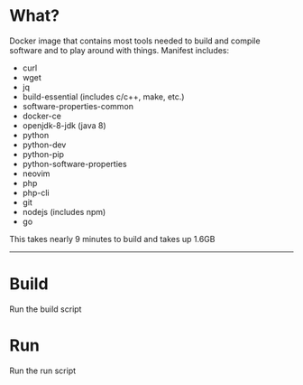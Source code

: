 # What?

Docker image that contains most tools needed to build and compile software and to play around with things. Manifest includes:

 - curl
 - wget 
 - jq 
 - build-essential (includes c/c++, make, etc.)
 - software-properties-common
 - docker-ce 
 - openjdk-8-jdk (java 8)
 - python 
 - python-dev 
 - python-pip 
 - python-software-properties 
 - neovim 
 - php 
 - php-cli 
 - git 
 - nodejs (includes npm)
 - go

This takes nearly 9 minutes to build and takes up 1.6GB

---

# Build
Run the build script

# Run
Run the run script

